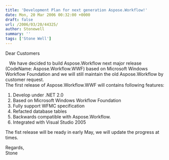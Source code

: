 ```yaml
---
title: 'Development Plan for next generation Aspose.Workflow!'
date: Mon, 20 Mar 2006 00:32:00 +0000
draft: false
url: /2006/03/20/44325/
author: Stonewell
summary: ''
tags: ['Stone Well']
---
```


Dear Customers

   We have decided to build Aspose.Workflow next major release (CodeName: Aspose.Workflow.WWF) based on Microsoft Windows Workflow Foundation and we will still maintain the old Aspose.Workflow by customer request.  
The first release of Aspose.Workflow.WWF will contains following features:  
1) Develop under .NET 2.0  
2) Based on Microsoft Windows Workflow Foundation  
3) Fully support WFMC specification  
4) Refacted database tables  
5) Backwards compatible with Aspose.Workflow.  
6) Integrated with Visual Studio 2005

The fist release will be ready in early May, we will update the progress at times.

Regards,  
Stone







